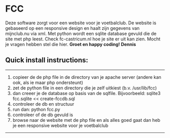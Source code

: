 # FCC

Deze software zorgt voor een website voor je voetbalclub. De website is gebaseerd op een responsive design en haalt zijn gegevens van mijnclub.nu via xml. Met python wordt een sqlite database gevuld die de site met php leest. Check fc-castricum.nl hoe je site er uit kan zien. Mocht je vragen hebben stel die hier. **Groet en happy coding! Dennis**

## Quick install instructions:

---

1. copieer de de php file in de directory van je apache server (andere kan ook, als ie maar php ondersteunt)
2. zet de python file in een directory die je zelf uitkiest (b.v. /usr/lib/fcc)
3. dan creeer je de database op basis van de sqlfile. Bijvoorbeeld: sqlite3 fcc.sqlite << create-fccdb.sql
4. controleer de db en structuur
5. run dan: python fcc.py
6. controleer of de db gevuld is
7. browse naar de website met de php file en als alles goed gaat dan heb je een responsive website voor je voetbalclub

---
